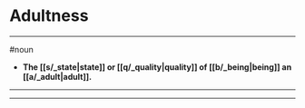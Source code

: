 # Adultness
---
#noun
- **The [[s/_state|state]] or [[q/_quality|quality]] of [[b/_being|being]] an [[a/_adult|adult]].**
---
---
